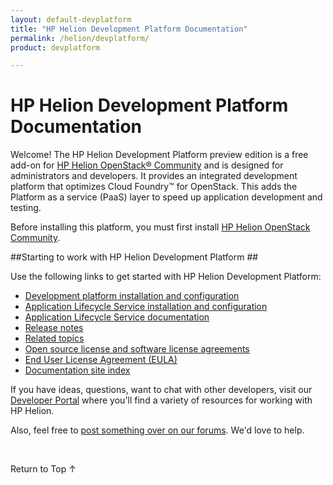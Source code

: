 ```yaml
---
layout: default-devplatform
title: "HP Helion Development Platform Documentation"
permalink: /helion/devplatform/
product: devplatform

---
```

<!--PUBLISHED-->

# HP Helion Development Platform Documentation

Welcome! The HP Helion Development Platform preview edition is a free add-on for [HP Helion OpenStack&reg; Community](http://www8.hp.com/us/en/cloud/hphelion-openstack-community.html) and is designed for administrators and developers. It provides an integrated development platform that optimizes Cloud Foundry&trade; for OpenStack. This adds the Platform as a service (PaaS) layer to speed up application development and testing.

Before installing this platform, you must first install [HP Helion OpenStack Community](/helion/community/install-virtual/).

##Starting to work with HP Helion Development Platform ##

Use the following links to get started with HP Helion Development Platform:

* [Development platform installation and configuration](/helion/devplatform/community/install-dev-platform/) 
* [Application Lifecycle Service installation and configuration](/helion/devplatform/community/install-als/)
* [Application Lifecycle Service documentation](/als/v1/)
* [Release notes](/helion/devplatform/community/release-notes/)
* [Related topics](/helion/devplatform/community/related-topics/)
* [Open source license and software license agreements](/helion/openstack/3rd-party-license-agreements/)
* [End User License Agreement (EULA)](/helion/openstack/eula/)
* [Documentation site index](/helion/devplatform/community/siteindex/)


If you have ideas, questions, want to chat with other developers, visit our [Developer Portal](https://dev.hpcloud.com/) where you'll find a variety of resources for working with HP Helion.

Also, feel free to [post something over on our forums](https://connect.hpcloud.com/). We'd love to help.

<br>

<a href="#top" style="padding:14px 0px 14px 0px; text-decoration: none;"> Return to Top &#8593; </a>
